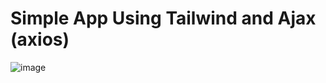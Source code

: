 <h1> Simple App Using Tailwind and Ajax (axios) </h1>

![image](https://user-images.githubusercontent.com/88552860/208570437-f6916b13-c92f-4369-a41f-0b48bda8d160.png)
